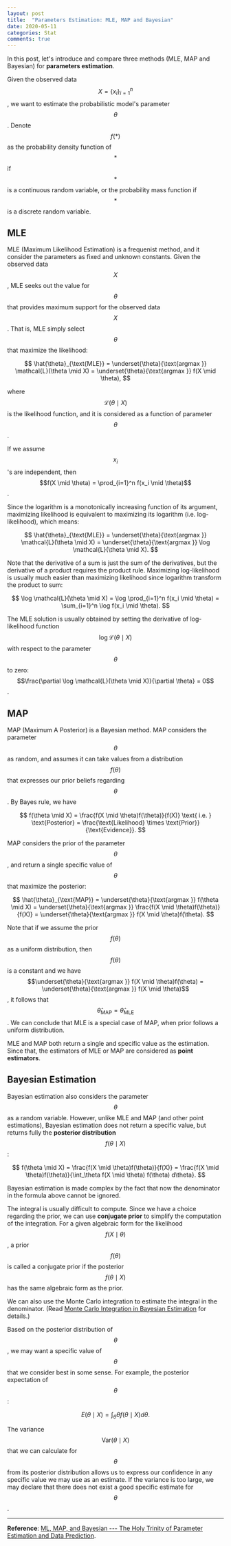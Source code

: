 ```yaml
---
layout: post
title:  "Parameters Estimation: MLE, MAP and Bayesian"
date: 2020-05-11
categories: Stat
comments: true
---
```


In this post, let's introduce and compare three methods (MLE, MAP and Bayesian) for **parameters estimation**.

Given the observed data $$X = \{ x_i \}_{i=1}^n$$, we want to estimate the probabilistic model's parameter $$\theta$$. Denote $$f(*)$$ as the probability density function of $$*$$ if $$*$$ is a continuous random variable, or the probability mass function if $$*$$ is a discrete random variable. 

## MLE

MLE (Maximum Likelihood Estimation) is a frequenist method, and it consider the parameters as fixed and unknown constants. Given the observed data $$X$$, MLE seeks out the value for $$\theta$$ that provides maximum support for the observed data $$X$$. That is, MLE simply select $$\theta$$ that maximize the likelihood: 

$$
\hat{\theta}_{\text{MLE}} = \underset{\theta}{\text{argmax }}  \mathcal{L}(\theta \mid X) = \underset{\theta}{\text{argmax }}  f(X \mid \theta),
$$

where $$\mathcal{L}(\theta \mid X)$$ is the likelihood function, and it is considered as a function of parameter $$\theta$$.

If we assume $$x_i$$'s are independent, then $$f(X \mid \theta) = \prod_{i=1}^n f(x_i \mid \theta)$$.

Since the logarithm is a monotonically increasing function of its argument, maximizing likelihood is equivalent to maximizing its logarithm (i.e. log-likelihood), which means:

$$
\hat{\theta}_{\text{MLE}} = \underset{\theta}{\text{argmax }}  \mathcal{L}(\theta \mid X) = \underset{\theta}{\text{argmax }}  \log \mathcal{L}(\theta \mid X).
$$

Note that the derivative of a sum is just the sum of the derivatives, but the derivative of a product requires the product rule. Maximizing log-likelihood is usually much easier than maximizing likelihood since logarithm transform the product to sum:

$$
\log \mathcal{L}(\theta \mid X) = \log \prod_{i=1}^n f(x_i \mid \theta) = \sum_{i=1}^n \log f(x_i \mid \theta).
$$

The MLE solution is usually obtained by setting the derivative of log-likelihood function $$\log \mathcal{L}(\theta \mid X)$$ with respect to the parameter $$\theta$$ to zero: $$\frac{\partial \log \mathcal{L}(\theta \mid X)}{\partial \theta} = 0$$.

## MAP

MAP (Maximum A Posterior) is a Bayesian method. MAP considers the parameter $$\theta$$ as random, and assumes it can take values from a distribution $$f(\theta)$$ that expresses our prior beliefs regarding $$\theta$$. By Bayes rule, we have

$$
f(\theta \mid X) = \frac{f(X \mid \theta)f(\theta)}{f(X)} \text{ i.e. } \text{Posterior} = \frac{\text{Likelihood} \times \text{Prior}}{\text{Evidence}}.
$$

MAP considers the prior of the parameter $$\theta$$, and return a single specific value of $$\theta$$ that maximize the posterior: 

$$
\hat{\theta}_{\text{MAP}} = \underset{\theta}{\text{argmax }} f(\theta \mid X) = \underset{\theta}{\text{argmax }} \frac{f(X \mid \theta)f(\theta)} {f(X)} = \underset{\theta}{\text{argmax }} f(X \mid \theta)f(\theta).
$$

Note that if we assume the prior $$f(\theta)$$ as a uniform distribution, then $$f(\theta)$$ is a constant and we have $$\underset{\theta}{\text{argmax }} f(X \mid \theta)f(\theta) = \underset{\theta}{\text{argmax }} f(X \mid \theta)$$, it follows that $$\hat{\theta}_{\text{MAP}} = \hat{\theta}_{\text{MLE}}$$. We can conclude that MLE is a special case of MAP, when prior follows a uniform distribution.

MLE and MAP both return a single and specific value as the estimation. Since that, the estimators of MLE or MAP are considered as **point estimators**. 

## Bayesian Estimation

Bayesian estimation also considers the parameter $$\theta$$ as a random variable. However, unlike MLE and MAP (and other point estimations), Bayesian estimation does not return a specific value, but returns fully the **posterior distribution** $$f(\theta \mid X)$$:

$$
f(\theta \mid X) = \frac{f(X \mid \theta)f(\theta)}{f(X)} = \frac{f(X \mid \theta)f(\theta)}{\int_\theta f(X \mid \theta) f(\theta) d\theta}.
$$

Bayesian estimation is made complex by the fact that now the denominator in the formula above cannot be ignored. 

The integral is usually difficult to compute. Since we have a choice regarding the prior, we can use **conjugate prior** to simplify the computation of the integration. For a given algebraic form for the likelihood $$f(X \mid \theta)$$, a prior $$f(\theta)$$ is called a conjugate prior if the posterior $$f(\theta \mid X)$$ has the same algebraic form as the prior. 

We can also use the Monte Carlo integration to estimate the integral in the denominator. (Read [Monte Carlo Integration in Bayesian Estimation](https://engineering.purdue.edu/kak/Tutorials/MonteCarloInBayesian.pdf) for details.)

Based on the posterior distribution of $$\theta$$, we may want a specific value of $$\theta$$ that we consider best in some sense. For example, the posterior expectation of $$\theta$$: 

$$
E(\theta \mid X) = \int_\theta \theta f(\theta \mid X) d\theta.
$$

The variance $$\text{Var}(\theta \mid X)$$ that we can calculate for $$\theta$$ from its posterior distribution allows us to express our confidence in any specific value we may use as an estimate. If the variance is too large, we may declare that there does not exist a good specific estimate for $$\theta$$.

---

**Reference**: [ML, MAP, and Bayesian --- The Holy Trinity of Parameter Estimation and Data Prediction](https://engineering.purdue.edu/kak/Tutorials/Trinity.pdf).